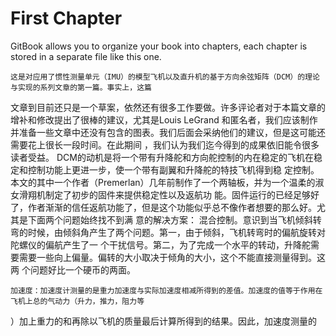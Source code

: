 ﻿# First Chapter

GitBook allows you to organize your book into chapters, each chapter is stored in a separate file like this one.


    
	这是对应用了惯性测量单元（IMU）的模型飞机以及直升机的基于方向余弦矩阵（DCM）的理论与实现的系列文章的第一篇。事实上，这篇
文章到目前还只是一个草案，依然还有很多工作要做。许多评论者对于本篇文章的增补和修改提出了很棒的建议，尤其是Louis LeGrand 
和匿名者，我们应该制作并准备一些文章中还没有包含的图表。我们后面会采纳他们的建议，但是这可能还需要花上很长一段时间。在此期间
，我们认为我们迄今得到的成果依旧能令很多读者受益。
    DCM的动机是将一个带有升降舵和方向舵控制的内在稳定的飞机在稳定和控制功能上更进一步，使一个带有副翼和升降舵的特技飞机得到稳
定控制。本文的其中一个作者（Premerlan）几年前制作了一个两轴板，并为一个温柔的淑女滑翔机制定了初步的固件来提供稳定性以及返航功
能。固件运行的已经足够好了，作者渐渐的信任返航功能了，但是这个功能似乎总不像作者想要的那么好。尤其是下面两个问题始终找不到满
意的解决方案：	
    混合控制。意识到当飞机倾斜转弯的时候，由倾斜角产生了两个问题。第一，由于倾斜，飞机转弯时的偏航旋转对陀螺仪的偏航产生了一
个干扰信号。第二，为了完成一个水平的转动，升降舵需要需要一些向上偏量。偏转的大小取决于倾角的大小，这个不能直接测量得到。这两
个问题好比一个硬币的两面。
	
    加速度：加速度计测量的是重力加速度与实际加速度相减所得到的差值。加速度的值等于作用在飞机上总的气动力（升力，推力，阻力等
）加上重力的和再除以飞机的质量最后计算所得到的结果。因此，加速度测量的